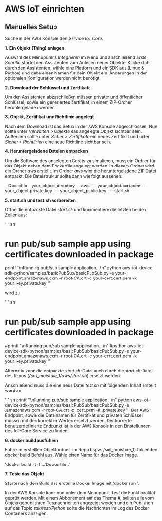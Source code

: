 # AWS IoT einrichten
## Manuelles Setup

Suche in der AWS Konsole den Service *IoT Core*.

**1. Ein Objekt (Thing) anlegen**

Auswahl des Menüpunkts *Integrieren* im Menü und anschließend *Erste Schritte* startet den Assistenten zum Anlegen neuer Objekte.
Klicke dich durch den Assistenten, wähle eine Platform und ein SDK aus (Linux & Python) und gebe einen Namen für dein Objekt ein.
Änderungen in der optionalen Konfiguration werden nicht benötigt.

**2. Download der Schlüssel und Zertfikate**

Um den Assistenten abzuschließen müssen privater und öffentlicher Schlüssel, sowie ein generiertes Zertifikat, in einem ZIP-Ordner
heruntergeladen werden.

**3. Objekt, Zertifikat und Richtlinie angelegt**

Nach dem Download ist das Setup in der AWS Konsole abgeschlossen. Nun sollte unter *Verwalten > Objekte* das angelegte Objekt sichtbar sein.
Außerdem sollte unter *Sicher > Zertifikate* ein neues Zertifikat und unter *Sicher > Richtlinien* eine neue Richtline sichtbar sein.

**4. Heruntergeladene Dateien entpacken**

Um die Software des angelegten Geräts zu simulieren, muss ein Ordner für das Objekt neben dem Dockerfile angelegt werden. In diesem Ordner wird ein Ordner *aws* erstellt.
Im Ordner *aws* wird die heruntergeladene ZIP Datei entpackt. Die Dateistruktur sollte dann wie folgt aussehen:

\- Dockefile
\- your_object_directory
\-- aws
\--- your_object.cert.pem
\--- your_object.private.key
\--- your_object_public.key
\--- start.sh

**5. start.sh und test.sh vorbereiten**

Öffne die entpackte Datei *start.sh* und kommentiere die letzten beiden Zeilen aus:

''' sh
# run pub/sub sample app using certificates downloaded in package
printf "\nRunning pub/sub sample application...\n"
python aws-iot-device-sdk-python/samples/basicPubSub/basicPubSub.py -e your-endpoint.amazonaws.com -r root-CA.crt -c your-cert.cert.pem -k your_key.private.key
'''

wird zu 

''' sh
# run pub/sub sample app using certificates downloaded in package
#printf "\nRunning pub/sub sample application...\n"
#python aws-iot-device-sdk-python/samples/basicPubSub/basicPubSub.py -e your-endpoint.amazonaws.com -r root-CA.crt -c your-cert.cert.pem -k your_key.private.key
'''

Alternativ kann die entpackte *start.sh*-Datei auch durch die *start.sh*-Datei des Repos (*/soil_moisture_1/aws/start.sh*) ersetzt werden.

Anschließend muss die eine neue Datei *test.sh* mit folgendem Inhalt erstellt werden:

''' sh
printf "\nRunning pub/sub sample application...\n"
python aws-iot-device-sdk-python/samples/basicPubSub/basicPubSub.py -e <YOUR-ENDPOINT>.amazonaws.com -r root-CA.crt -c <YOUR-CERTIFICATE>.cert.pem -k <YOUR-PRIVATEKEY>.private.key
'''
Der AWS-Endpoint, sowie die Dateinamen für Zertifikat und privaten Schlüssel müssen mit den korrekten Werten ersetzt werden. Der korrekte benutzerdefinierte Endpunkt ist in der AWS Konsole
in den Einstellungen des IoT-Core Service zu finden.

**6. docker build ausführen**

Führe im erstellten Objektordner (im Repo bspw. /soil_moisture_1) folgenden docker build Befehl aus. Wähle einen Name für das Docker Image.

'docker build -t <YOUR-DOCKER-IMAGE-NAME> -f ../Dockerfile .'

**7. Teste das Objekt**

Starte nach dem Build das erstellte Docker Image mit 'docker run <YOUR-DOCKER-IMAGE-NAME>'.

In der AWS Konsole kann nun unter dem Menüpunkt *Test* die Funktionalität geprüft werden. Mit einem Abbonement auf das Thema *#*, sollten alle vom Objekt gepublishten
Testnachrichten angezeigt werden und ein Publishen auf das Topic *sdk/test/Python* sollte die Nachrichten im Log des Docker Containers anzeigen.

